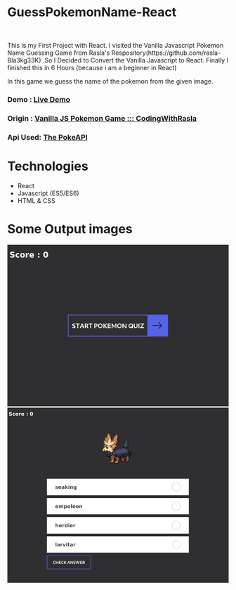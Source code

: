 # GuessPokemonName-React
<br/>
<p>
This is my First Project with React. I visited the Vanilla Javascript Pokemon Name Guessing Game from Rasla's Respository(https://github.com/rasla-Bla3kg33K) .So I Decided to Convert the Vanilla Javascript to React. Finally I finished this in 6 Hours (because i am a beginner in React)
  
In this game we guess the name of the pokemon from the given image.
</p>

### Demo : [Live Demo](https://guess-pokemon-name.netlify.app)
### Origin   : [Vanilla JS Pokemon Game ::: CodingWithRasla](https://github.com/rasla-Bla3kg33K/Pokemon-guessing-game-using-Pokemon-api)
### Api Used: [The PokeAPI](https://pokeapi.co/)

# Technologies
  - React
  - Javascript (ES5/ES6)
  - HTML & CSS 

# Some Output images


<img src="https://raw.githubusercontent.com/KumarLakshmanan/GuessPokemonName-React/main/images/Starting%20Page.png">

<img src="https://raw.githubusercontent.com/KumarLakshmanan/GuessPokemonName-React/main/images/Question%20Page.png">
